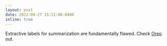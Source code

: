 ```yaml
---
layout: post
date: 2022-09-27 15:11:00-0400
inline: true
---
```

Extractive labels for summarization are fundamentally flawed. Check [Oreo](https://arxiv.org/pdf/2209.12714.pdf) out. 
